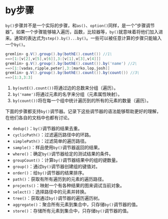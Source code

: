 # by步骤

`by()`步骤并不是一个实际的步骤，和`as()`、`option()`同样，是一个“步骤调节器”。如果一个步骤能够输入遍历，函数，比较器等，`by()`就意味着将他们加入进来。通常的表达式为`step().by()...by()`。一些可以被任意计算的步骤只能输入一个`by()`。

```groovy
gremlin> g.V().group().by(bothE().count()) //1\
==>[1:[v[2],v[5],v[6]],3:[v[1],v[3],v[4]]]
gremlin> g.V().group().by(bothE().count()).by('name') //2\
==>[1:[vadas,ripple,peter],3:[marko,lop,josh]]
gremlin> g.V().group().by(bothE().count()).by(count()) //3\
==>[1:3,3:3]
```

1. `by(outE().count())`将通过边的总数来分组（遍历）。
2. `by('name')`将通过元素的名字来分组（元素属性映射）。
3. `by(count())`将在每一个组中统计遍历到的所有的元素的数量（遍历）。

下面的步骤都支持`by()`调节器。记录下这些调节器的语法能够帮助更好的理解，在他们各自的文档中也都有讨论。

* `dedup()`：`by()`调节器的结果去重。
* `cyclicPath()`：过滤遍历路径中的环路。
* `simplePath()`：过滤简单的遍历路径。
* `sample()`：样品使用`by()`调节器返回的结果。
* `where()`：确定`by()`调节器给定的测试结果的条件。
* `groupCount()`：计算`by()`调节器结果中的组的键数量。
* `group()`：通过`by()`调节器创建组的键值对。
* `order()`：给`by()`调节器的结果排序。
* `path()`：获取有所有遍历到的元素的遍历路径。
* `projects()`：映射一个有各种结果的图来调试当前对象。
* `select()`：选择路径中的元素并转换。
* `tree()`：获取通过`by()`调节器的遍历遍历树。
* `aggregate()`：聚合所有元素到集合中，只存储`by()`调节器的值。
* `store()`：存储所有元素到集合中，只存储`by()`调节器的值。


